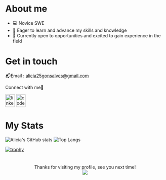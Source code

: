 
# About me 

- 💻 Novice SWE
- 🌱 Eager to learn and advance my skills and knowledge
- 🌟 Currently open to opportunities and excited to gain experience in the field

# Get in touch 

📬Email : alicia25gonsalves@gmail.com

Connect with me🚀

 [<img src='https://raw.githubusercontent.com/rahuldkjain/github-profile-readme-generator/master/src/images/icons/Social/linked-in-alt.svg' alt='linkedin' width='30' height='40'>](https://www.linkedin.com/in/alicia-gonsalves-9b850124b/)   [<img src='https://raw.githubusercontent.com/rahuldkjain/github-profile-readme-generator/master/src/images/icons/Social/codepen.svg' alt='codepen' width='30' height='40'>](https://codepen.io/al1-cia)  

# My Stats
<!--
<p align="center">
  <a href="https://github-readme-streak-stats.herokuapp.com?user=katia-emilia&theme=github-dark&hide_border=true">
    <img src="https://github-readme-streak-stats.herokuapp.com?user=katia-emilia&theme=github-dark&hide_border=true" alt="GitHub Streak">
  </a>
</p>
-->

  ![Alicia's GitHub stats](https://github-readme-stats.vercel.app/api?username=al1-cia&show_icons=true&theme=dark&hide_border=true)  ![Top Langs](https://github-readme-stats.vercel.app/api/top-langs/?username=al1-cia&theme=dark&hide_border=true&show_icons=true&locale=en&layout=compact)

[![trophy](https://github-profile-trophy.vercel.app/?username=al1-cia&theme=darkhub&column=6&margin-w=20&margin-h=15&no-bg=true)](https://github.com/ryo-ma/github-profile-trophy)

<!-- [![Holopin board](https://holopin.me/katiaemilia)](https://holopin.io/@katiaemilia) -->

# 

<p align="center"> 
  Thanks for visiting my profile, see you next time!
  <br>
  
  <img src="https://profile-counter.glitch.me/al1-cia/count.svg" />
</p>

